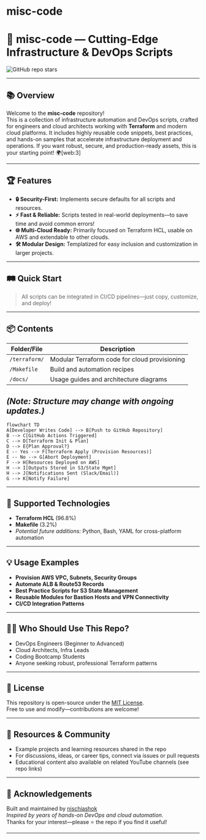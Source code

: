 # misc-code
# 🚀 misc-code — Cutting-Edge Infrastructure & DevOps Scripts

![GitHub repo stars](https://img.shields.io/github/stars/nischiashok/misc-code?style=social)


---

## 📚 Overview

Welcome to the **misc-code** repository!  
This is a collection of infrastructure automation and DevOps scripts, crafted for engineers and cloud architects working with **Terraform** and modern cloud platforms. It includes highly reusable code snippets, best practices, and hands-on samples that accelerate infrastructure deployment and operations. If you want robust, secure, and production-ready assets, this is your starting point! 🌍[web:3]

---

## 🏆 Features

- **🔒 Security-First:** Implements secure defaults for all scripts and resources.
- **⚡️ Fast & Reliable:** Scripts tested in real-world deployments—to save time and avoid common errors!
- **🌐 Multi-Cloud Ready:** Primarily focused on Terraform HCL, usable on AWS and extendable to other clouds.
- **🛠 Modular Design:** Templatized for easy inclusion and customization in larger projects.

---

## 🛤️ Quick Start

> All scripts can be integrated in CI/CD pipelines—just copy, customize, and deploy!

---

## 📦 Contents

| Folder/File  | Description            |
|--------------|-----------------------|
| `/terraform/`| Modular Terraform code for cloud provisioning |
| `/Makefile`  | Build and automation recipes                 |
| `/docs/`     | Usage guides and architecture diagrams        |

*(Note: Structure may change with ongoing updates.)*
---
```mermaid
flowchart TD
A[Developer Writes Code] --> B[Push to GitHub Repository]
B --> C[GitHub Actions Triggered]
C --> D[Terraform Init & Plan]
D --> E{Plan Approval?}
E -- Yes --> F[Terraform Apply (Provision Resources)]
E -- No --> G[Abort Deployment]
F --> H[Resources Deployed on AWS]
H --> I[Outputs Stored in S3/State Mgmt]
H --> J[Notifications Sent (Slack/Email)]
G --> K[Notify Failure]
```

---

## 🤖 Supported Technologies

- **Terraform HCL** (96.8%)
- **Makefile** (3.2%)
- *Potential future additions:* Python, Bash, YAML for cross-platform automation

---

## 💡 Usage Examples

- **Provision AWS VPC, Subnets, Security Groups**
- **Automate ALB & Route53 Records**
- **Best Practice Scripts for S3 State Management**
- **Reusable Modules for Bastion Hosts and VPN Connectivity**
- **CI/CD Integration Patterns**

---

## 👨‍💻 Who Should Use This Repo?

- DevOps Engineers (Beginner to Advanced)
- Cloud Architects, Infra Leads
- Coding Bootcamp Students
- Anyone seeking robust, professional Terraform patterns

---

## 📄 License

This repository is open-source under the [MIT License](LICENSE).  
Free to use and modify—contributions are welcome!

---

## 🔗 Resources & Community

- Example projects and learning resources shared in the repo
- For discussions, ideas, or career tips, connect via issues or pull requests
- Educational content also available on related YouTube channels (see repo links)

---

## 🙏 Acknowledgements

Built and maintained by [nischiashok](https://github.com/nischiashok)  
*Inspired by years of hands-on DevOps and cloud automation.*  
Thanks for your interest—please ⭐️ the repo if you find it useful!

---



